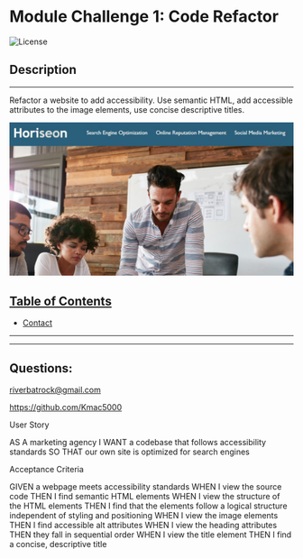 # Module Challenge 1: Code Refactor

![License](https://img.shields.io/badge/License--yellow.svg)

## Description

---

Refactor a website to add accessibility. Use semantic HTML, add accessible attributes to the image elements, use concise descriptive titles.

![Preview](./assets/images/Screenshot%202022-06-23%20155746.jpg)

## <ins>Table of Contents</ins>

- [Contact](#questions)

---

---

## Questions:

riverbatrock@gmail.com

https://github.com/Kmac5000

User Story

AS A marketing agency
I WANT a codebase that follows accessibility standards
SO THAT our own site is optimized for search engines

Acceptance Criteria

GIVEN a webpage meets accessibility standards
WHEN I view the source code
THEN I find semantic HTML elements
WHEN I view the structure of the HTML elements
THEN I find that the elements follow a logical structure independent of styling and positioning
WHEN I view the image elements
THEN I find accessible alt attributes
WHEN I view the heading attributes
THEN they fall in sequential order
WHEN I view the title element
THEN I find a concise, descriptive title
